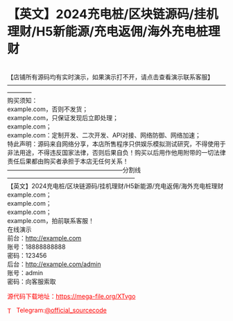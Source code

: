# 【英文】2024充电桩/区块链源码/挂机理财/H5新能源/充电返佣/海外充电桩理财

<br>【店铺所有源码均有实时演示，如果演示打不开，请点击查看演示联系客服】<br>————————————————————————————————————————<br>购买须知：<br>example.com，否则不发货；<br>example.com，只保证发现后立即处理；<br>example.com；<br>example.com：定制开发、二次开发、API对接、网络防御、网络加速；<br>特此声明：源码来自网络分享，本店所售程序只供娱乐模拟测试研究，不得使用于非法用途，不得违反国家法律，否则后果自负！购买以后用作他用附带的一切法律责任后果都由购买者承担于本店无任何关系！<br>———————————————————分割线—————————————————————<br>【英文】2024充电桩/区块链源码/挂机理财/H5新能源/充电返佣/海外充电桩理财<br>example.com；<br>example.com；<br>example.com；<br>example.com，拍前联系客服！<br>在线演示<br>前台：http://example.com<br>账号：18888888888<br>密码：123456<br>后台：http://example.com/admin<br>账号：admin<br>密码：向客服索取<br>


<p style="color: red;">源代码下载地址：<a href="https://mega-file.org/XTvgo" style="color: red;">https://mega-file.org/XTvgo</a></p><p style="color: red;"><img src="https://cdn-icons-png.flaticon.com/512/2111/2111646.png" alt="Telegram Icon" style="width: 16px; vertical-align: middle; margin-right: 5px;">Telegram:<a href="https://t.me/official_sourcecode" style="color: red;">@official_sourcecode</a></p>